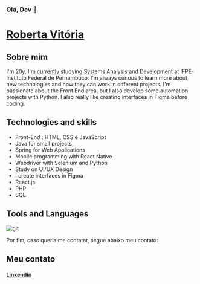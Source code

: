 ### Olá, Dev 👋 
# [Roberta Vitória](https://www.linkedin.com/in/roberta-vit%C3%B3ria/) 

<!--
**roberta976/roberta976** is a ✨ _special_ ✨ repository because its `README.md` (this file) appears on your GitHub profile.

Here are some ideas to get you started:

- 🔭 I’m currently working on ...
- 🌱 I’m currently learning ...
- 👯 I’m looking to collaborate on ...
- 🤔 I’m looking for help with ...
- 💬 Ask me about ...
- 📫 How to reach me: ...
- 😄 Pronouns: ...
- ⚡ Fun fact: ...
-->
## Sobre mim

I'm 20y, I'm currently studying Systems Analysis and Development at IFPE- Instituto Federal de Pernambuco.
I'm always curious to learn more about new technologies and how they can work in different projects. I'm passionate about the Front End area, but I also develop some automation projects with Python. I also really like creating interfaces in Figma before coding.

## Technologies and skills

* Front-End : HTML, CSS e JavaScript
* Java for small projects
* Spring for Web Applications
* Mobile programming with React Native
* Webdriver with Selenium and Python
* Study on UI/UX Design
* I create interfaces in Figma
* React.js
* PHP
* SQL


## Tools and Languages

![git](https://user-images.githubusercontent.com/66263681/117510086-d0850880-af61-11eb-9295-d21821cc3294.png)

Por fim, caso queria me contatar, segue abaixo meu contato:

## Meu contato


####    [Linkendin](https://www.linkedin.com/in/roberta-vit%C3%B3ria) 
